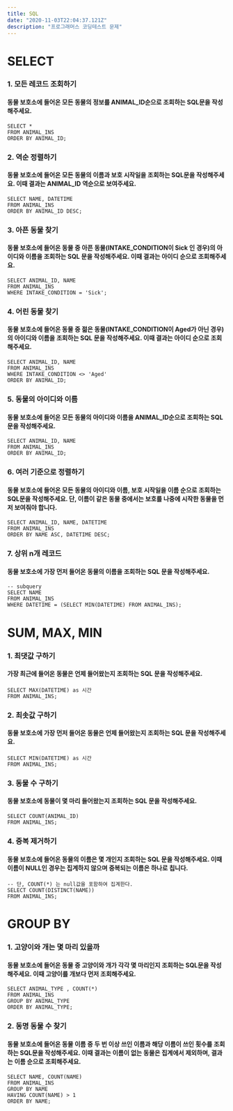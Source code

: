 ```yaml
---
title: SQL
date: "2020-11-03T22:04:37.121Z"
description: "프로그래머스 코딩테스트 문제"
---
```


# SELECT
### 1. 모든 레코드 조회하기
#### 동물 보호소에 들어온 모든 동물의 정보를 ANIMAL_ID순으로 조회하는 SQL문을 작성해주세요.
```
SELECT *
FROM ANIMAL_INS
ORDER BY ANIMAL_ID;
```

### 2. 역순 정렬하기
#### 동물 보호소에 들어온 모든 동물의 이름과 보호 시작일을 조회하는 SQL문을 작성해주세요. 이때 결과는 ANIMAL_ID 역순으로 보여주세요.
```
SELECT NAME, DATETIME
FROM ANIMAL_INS
ORDER BY ANIMAL_ID DESC;
```

### 3. 아픈 동물 찾기
#### 동물 보호소에 들어온 동물 중 아픈 동물(INTAKE_CONDITION이 Sick 인 경우)의 아이디와 이름을 조회하는 SQL 문을 작성해주세요. 이때 결과는 아이디 순으로 조회해주세요.
```
SELECT ANIMAL_ID, NAME
FROM ANIMAL_INS
WHERE INTAKE_CONDITION = 'Sick';
```

### 4. 어린 동물 찾기
#### 동물 보호소에 들어온 동물 중 젊은 동물(INTAKE_CONDITION이 Aged가 아닌 경우)의 아이디와 이름을 조회하는 SQL 문을 작성해주세요. 이때 결과는 아이디 순으로 조회해주세요.
```
SELECT ANIMAL_ID, NAME
FROM ANIMAL_INS
WHERE INTAKE_CONDITION <> 'Aged'
ORDER BY ANIMAL_ID;
```

### 5. 동물의 아이디와 이름
#### 동물 보호소에 들어온 모든 동물의 아이디와 이름을 ANIMAL_ID순으로 조회하는 SQL문을 작성해주세요.
```
SELECT ANIMAL_ID, NAME
FROM ANIMAL_INS
ORDER BY ANIMAL_ID;
```

### 6. 여러 기준으로 정렬하기
#### 동물 보호소에 들어온 모든 동물의 아이디와 이름, 보호 시작일을 이름 순으로 조회하는 SQL문을 작성해주세요. 단, 이름이 같은 동물 중에서는 보호를 나중에 시작한 동물을 먼저 보여줘야 합니다.
```
SELECT ANIMAL_ID, NAME, DATETIME
FROM ANIMAL_INS
ORDER BY NAME ASC, DATETIME DESC;
```

### 7. 상위 n개 레코드
#### 동물 보호소에 가장 먼저 들어온 동물의 이름을 조회하는 SQL 문을 작성해주세요.
```
-- subquery
SELECT NAME
FROM ANIMAL_INS
WHERE DATETIME = (SELECT MIN(DATETIME) FROM ANIMAL_INS);
```

# SUM, MAX, MIN
### 1. 최댓값 구하기
#### 가장 최근에 들어온 동물은 언제 들어왔는지 조회하는 SQL 문을 작성해주세요.
```
SELECT MAX(DATETIME) as 시간
FROM ANIMAL_INS;
```

### 2. 최솟값 구하기
#### 동물 보호소에 가장 먼저 들어온 동물은 언제 들어왔는지 조회하는 SQL 문을 작성해주세요.
```
SELECT MIN(DATETIME) as 시간
FROM ANIMAL_INS;
```

### 3. 동물 수 구하기
#### 동물 보호소에 동물이 몇 마리 들어왔는지 조회하는 SQL 문을 작성해주세요.
```
SELECT COUNT(ANIMAL_ID)
FROM ANIMAL_INS;
```

### 4. 중복 제거하기
#### 동물 보호소에 들어온 동물의 이름은 몇 개인지 조회하는 SQL 문을 작성해주세요. 이때 이름이 NULL인 경우는 집계하지 않으며 중복되는 이름은 하나로 칩니다.
```
-- 단, COUNT(*) 는 null값을 포함하여 집계한다.
SELECT COUNT(DISTINCT(NAME))
FROM ANIMAL_INS;
```

# GROUP BY
### 1. 고양이와 개는 몇 마리 있을까
#### 동물 보호소에 들어온 동물 중 고양이와 개가 각각 몇 마리인지 조회하는 SQL문을 작성해주세요. 이때 고양이를 개보다 먼저 조회해주세요.
```
SELECT ANIMAL_TYPE , COUNT(*)
FROM ANIMAL_INS
GROUP BY ANIMAL_TYPE
ORDER BY ANIMAL_TYPE;
```

### 2. 동명 동물 수 찾기
#### 동물 보호소에 들어온 동물 이름 중 두 번 이상 쓰인 이름과 해당 이름이 쓰인 횟수를 조회하는 SQL문을 작성해주세요. 이때 결과는 이름이 없는 동물은 집계에서 제외하며, 결과는 이름 순으로 조회해주세요.
```
SELECT NAME, COUNT(NAME)
FROM ANIMAL_INS
GROUP BY NAME
HAVING COUNT(NAME) > 1
ORDER BY NAME;
```
